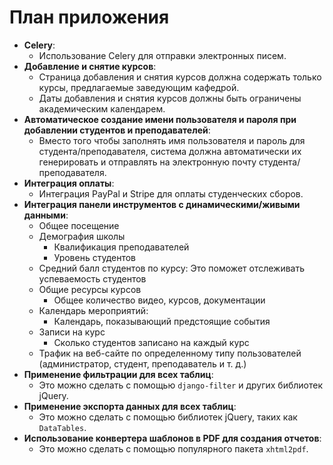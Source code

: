 # План приложения

- **Celery**:
  - Использование Celery для отправки электронных писем.
- **Добавление и снятие курсов**:
  - Страница добавления и снятия курсов должна содержать только курсы, предлагаемые заведующим кафедрой.
  - Даты добавления и снятия курсов должны быть ограничены академическим календарем.
- **Автоматическое создание имени пользователя и пароля при добавлении студентов и преподавателей**:
  - Вместо того чтобы заполнять имя пользователя и пароль для студента/преподавателя, система должна автоматически их генерировать и отправлять на электронную почту студента/преподавателя.
- **Интеграция оплаты**:
  - Интеграция PayPal и Stripe для оплаты студенческих сборов.
- **Интеграция панели инструментов с динамическими/живыми данными**:
  - Общее посещение
  - Демография школы
      - Квалификация преподавателей
      - Уровень студентов
  - Средний балл студентов по курсу:
    Это поможет отслеживать успеваемость студентов
  - Общие ресурсы курсов
    - Общее количество видео, курсов, документации
  - Календарь мероприятий:
    - Календарь, показывающий предстоящие события
  - Записи на курс
    - Сколько студентов записано на каждый курс
  - Трафик на веб-сайте по определенному типу пользователей (администратор, студент, преподаватель и т. д.)
- **Применение фильтрации для всех таблиц**:
  - Это можно сделать с помощью `django-filter` и других библиотек jQuery.
- **Применение экспорта данных для всех таблиц**:
  - Это можно сделать с помощью библиотек jQuery, таких как `DataTables`.
- **Использование конвертера шаблонов в PDF для создания отчетов**:
  - Это можно сделать с помощью популярного пакета `xhtml2pdf`.
